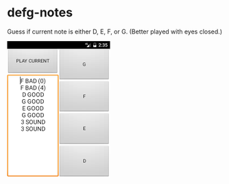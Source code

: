 # defg-notes

Guess if current note is either D, E, F, or G. (Better played with eyes closed.)

![App Screenshot](app/src/main/assets/screenshot-defg-notes.png)
